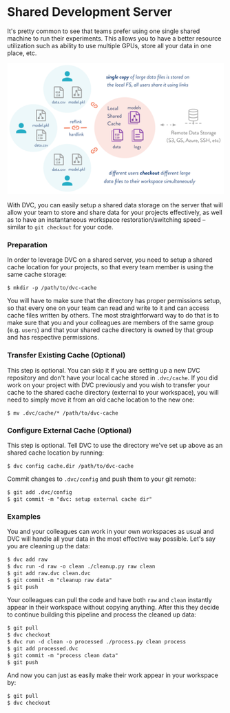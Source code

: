 # Shared Development Server

It's pretty common to see that teams prefer using one single shared machine to
run their experiments. This allows you to have a better resource utilization
such as ability to use multiple GPUs, store all your data in one place, etc.

![](/static/img/shared-server.png)

With DVC, you can easily setup a shared data storage on the server that will
allow your team to store and share data for your projects effectively, as well
as to have an instantaneous <abbr>workspace</abbr> restoration/switching speed –
similar to `git checkout` for your code.

### Preparation

In order to leverage DVC on a shared server, you need to setup a shared
<abbr>cache</abbr> location for your <abbr>projects</abbr>, so that every team
member is using the same cache storage:

```dvc
$ mkdir -p /path/to/dvc-cache
```

You will have to make sure that the directory has proper permissions setup, so
that every one on your team can read and write to it and can access cache files
written by others. The most straightforward way to do that is to make sure that
you and your colleagues are members of the same group (e.g. `users`) and that
your shared cache directory is owned by that group and has respective
permissions.

### Transfer Existing Cache (Optional)

This step is optional. You can skip it if you are setting up a new DVC
repository and don't have your local cache stored in `.dvc/cache`. If you did
work on your project with DVC previously and you wish to transfer your cache to
the shared cache directory (external to your workspace), you will need to simply
move it from an old cache location to the new one:

```dvc
$ mv .dvc/cache/* /path/to/dvc-cache
```

### Configure External Cache (Optional)

This step is optional. Tell DVC to use the directory we've set up above as an
shared cache location by running:

```dvc
$ dvc config cache.dir /path/to/dvc-cache
```

Commit changes to `.dvc/config` and push them to your git remote:

```dvc
$ git add .dvc/config
$ git commit -m "dvc: setup external cache dir"
```

### Examples

You and your colleagues can work in your own <abbr>workspaces</abbr> as usual
and DVC will handle all your data in the most effective way possible. Let's say
you are cleaning up the data:

```dvc
$ dvc add raw
$ dvc run -d raw -o clean ./cleanup.py raw clean
$ git add raw.dvc clean.dvc
$ git commit -m "cleanup raw data"
$ git push
```

Your colleagues can pull the code and have both `raw` and `clean` instantly
appear in their workspace without copying anything. After this they decide to
continue building this pipeline and process the cleaned up data:

```dvc
$ git pull
$ dvc checkout
$ dvc run -d clean -o processed ./process.py clean process
$ git add processed.dvc
$ git commit -m "process clean data"
$ git push
```

And now you can just as easily make their work appear in your workspace by:

```dvc
$ git pull
$ dvc checkout
```
